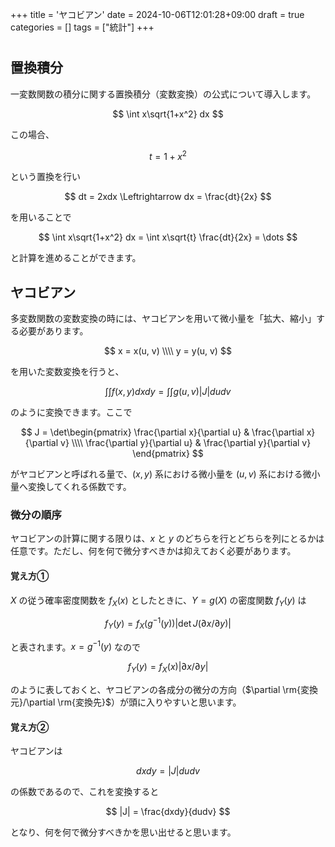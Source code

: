 +++
title = 'ヤコビアン'
date = 2024-10-06T12:01:28+09:00
draft = true
categories = []
tags = ["統計"]
+++



# 

## 置換積分

一変数関数の積分に関する置換積分（変数変換）の公式について導入します。

$$
\int x\sqrt{1+x^2} dx
$$

この場合、

$$
t = 1+x^2
$$

という置換を行い

$$
dt = 2xdx \Leftrightarrow dx = \frac{dt}{2x}
$$

を用いることで

$$
\int x\sqrt{1+x^2} dx = \int x\sqrt{t} \frac{dt}{2x} = \dots
$$

と計算を進めることができます。



## ヤコビアン

多変数関数の変数変換の時には、ヤコビアンを用いて微小量を「拡大、縮小」する必要があります。

$$
x = x(u, v) \\\\
y = y(u, v)
$$

を用いた変数変換を行うと、

$$
\int \int f(x, y) dxdy = \int\int g(u, v) |J| dudv
$$

のように変換できます。ここで

$$
J = 
\det\begin{pmatrix}
\frac{\partial x}{\partial u} & \frac{\partial x}{\partial v} \\\\
\frac{\partial y}{\partial u} & \frac{\partial y}{\partial v}
\end{pmatrix}
$$

がヤコビアンと呼ばれる量で、$(x, y)$ 系における微小量を $(u, v)$ 系における微小量へ変換してくれる係数です。


### 微分の順序


ヤコビアンの計算に関する限りは、$x$ と $y$ のどちらを行とどちらを列にとるかは任意です。ただし、何を何で微分すべきかは抑えておく必要があります。


#### 覚え方①


$X$ の従う確率密度関数を $f_X(x)$ としたときに、$Y=g(X)$ の密度関数 $f_Y(y)$ は

$$
f_Y(y) = f_X(g^{-1}(y)) |\det J(\partial x/\partial y)|
$$

と表されます。$x=g^{-1}(y)$ なので

$$
f_Y(y) = f_X(x) |\partial x/\partial y|
$$

のように表しておくと、ヤコビアンの各成分の微分の方向（$\partial \rm{変換元}/\partial \rm{変換先}$）が頭に入りやすいと思います。


#### 覚え方②

ヤコビアンは

$$
dxdy = |J| dudv
$$

の係数であるので、これを変換すると

$$
|J| = \frac{dxdy}{dudv}
$$

となり、何を何で微分すべきかを思い出せると思います。